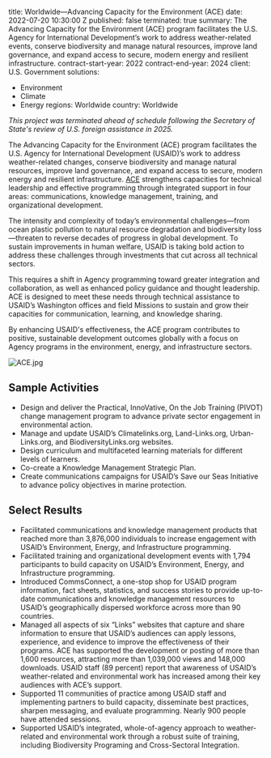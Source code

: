 
title: Worldwide—Advancing Capacity for the Environment (ACE)
date: 2022-07-20 10:30:00 Z
published: false
terminated: true
summary: The Advancing Capacity for the Environment (ACE) program facilitates the
  U.S. Agency for International Development’s work to address weather-related events,
  conserve biodiversity and manage natural resources, improve land governance, and
  expand access to secure, modern energy and resilient infrastructure.
contract-start-year: 2022
contract-end-year: 2024
client: U.S. Government
solutions:
- Environment
- Climate
- Energy
regions: Worldwide
country: Worldwide


<aside><em>This project was terminated ahead of schedule following the Secretary of State's review of U.S. foreign assistance in 2025.</em></aside>

The Advancing Capacity for the Environment (ACE) program facilitates the U.S. Agency for International Development (USAID)’s work to address weather-related changes, conserve biodiversity and manage natural resources, improve land governance, and expand access to secure, modern energy and resilient infrastructure. [ACE](https://www.climatelinks.org/resources/advancing-capacity-environment-ace-program-fact-sheet) strengthens capacities for technical leadership and effective programming through integrated support in four areas: communications, knowledge management, training, and organizational development.

The intensity and complexity of today’s environmental challenges—from ocean plastic pollution to natural resource degradation and biodiversity loss—threaten to reverse decades of progress in global development. To sustain improvements in human welfare, USAID is taking bold action to address these challenges through investments that cut across all technical sectors.

This requires a shift in Agency programming toward greater integration and collaboration, as well as enhanced policy guidance and thought leadership. ACE is designed to meet these needs through technical assistance to USAID’s Washington offices and field Missions to sustain and grow their capacities for communication, learning, and knowledge sharing.

By enhancing USAID's effectiveness, the ACE program contributes to positive, sustainable development outcomes globally with a focus on Agency programs in the environment, energy, and infrastructure sectors.

![ACE.jpg](/uploads/ACE.jpg)

## Sample Activities

* Design and deliver the Practical, InnoVative, On the Job Training (PIVOT) change management program to advance private sector engagement in environmental action.
* Manage and update USAID’s Climatelinks.org, Land-Links.org, Urban-Links.org, and BiodiversityLinks.org websites.
* Design curriculum and multifaceted learning materials for different levels of learners.
* Co-create a Knowledge Management Strategic Plan.
* Create communications campaigns for USAID’s Save our Seas Initiative to advance policy objectives in marine protection.

## Select Results

* Facilitated communications and knowledge management products that reached more than 3,876,000 individuals to increase engagement with USAID’s Environment, Energy, and Infrastructure programming.
* Facilitated training and organizational development events with 1,794 participants to build capacity on USAID’s Environment, Energy, and Infrastructure programming.
* Introduced CommsConnect, a one-stop shop for USAID program information, fact sheets, statistics, and success stories to provide up-to-date communications and knowledge management resources to USAID’s geographically dispersed workforce across more than 90 countries.
* Managed all aspects of six “Links” websites that capture and share information to ensure that USAID’s audiences can apply lessons, experience, and evidence to improve the effectiveness of their programs. ACE has supported the development or posting of more than 1,600 resources, attracting more than 1,039,000 views and 148,000 downloads.  USAID staff (89 percent) report that awareness of USAID’s weather-related and environmental work has increased among their key audiences with ACE’s support.
* Supported 11 communities of practice among USAID staff and implementing partners to build capacity, disseminate best practices, sharpen messaging, and evaluate programming. Nearly 900 people have attended sessions.
* Supported USAID’s integrated, whole-of-agency approach to weather-related and environmental work through a robust suite of training, including Biodiversity Programing and Cross-Sectoral Integration.
